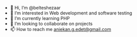 - 👋 Hi, I’m @belteshezaar
- 👀 I’m interested in Web development and software testing
- 🌱 I’m currently learning PHP
- 💞️ I’m looking to collaborate on projects
- 📫 How to reach me aniekan.g.edet@gmail.com

<!---
belteshezaar/belteshezaar is a ✨ special ✨ repository because its `README.md` (this file) appears on your GitHub profile.
You can click the Preview link to take a look at your changes.
--->
